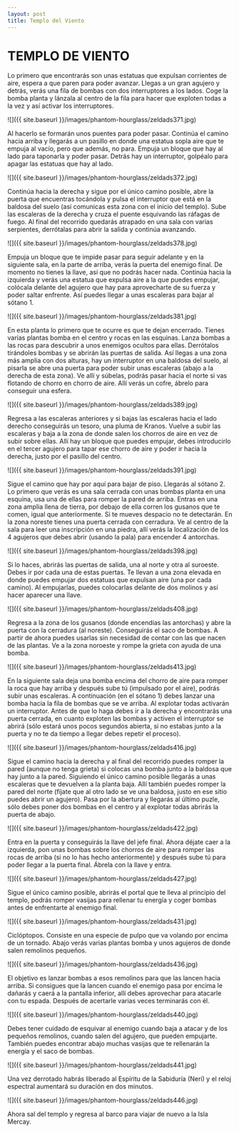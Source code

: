 ```yaml
---
layout: post
title: Templo del Viento
---
```


# TEMPLO DE VIENTO

Lo primero que encontrarás son unas estatuas que expulsan corrientes de aire, espera  a que paren para poder avanzar. Llegas a un gran agujero y detrás, verás una fila de bombas con dos interruptores a los lados. Coge la bomba planta y lánzala al centro de la fila para hacer que exploten todas a la vez y así activar los interruptores.

![]({{ site.baseurl }}/images/phantom-hourglass/zeldads371.jpg)

Al hacerlo se formarán unos puentes para poder pasar. Continúa el camino hacia arriba y llegarás a un pasillo en donde una estatua sopla aire que te empuja al vacío, pero que además, no para. Empuja un bloque que hay al lado para taponarla y poder pasar. Detrás hay un interruptor, golpéalo para apagar las estatuas que hay al lado.

![]({{ site.baseurl }}/images/phantom-hourglass/zeldads372.jpg)

Continúa hacia la derecha y sigue por el único camino posible, abre la puerta que encuentras tocándola y pulsa el interruptor que está en la baldosa del suelo (así comunicas esta zona con el inicio del templo). Sube las escaleras de la derecha y cruza el puente esquivando las ráfagas de fuego. Al final del recorrido quedarás atrapado en una sala con varias serpientes, derrótalas para abrir la salida y continúa avanzando.

![]({{ site.baseurl }}/images/phantom-hourglass/zeldads378.jpg)

Empuja un bloque que te impide pasar para seguir adelante y en la siguiente sala, en la parte de arriba, verás la puerta del enemigo final. De momento no tienes la llave, así que no podrás hacer nada. Continúa hacia la izquierda y verás una estatua que expulsa aire a la que puedes empujar, colócala delante del agujero que hay para aprovecharte de su fuerza y poder saltar enfrente. Así puedes llegar a unas escaleras para bajar al sótano 1.

![]({{ site.baseurl }}/images/phantom-hourglass/zeldads381.jpg)

En esta planta lo primero que te ocurre es que te dejan encerrado. Tienes varias plantas bomba en el centro y rocas en las esquinas. Lanza bombas a las rocas para descubrir a unos enemigos ocultos para ellas. Derrótalos tirándoles bombas y se abrirán las puertas de salida. Así llegas a una zona más amplia con dos alturas, hay un interruptor en una baldosa del suelo, al pisarla se abre una puerta para poder subir unas escaleras (abajo a la derecha de esta zona). Ve allí y súbelas, podrás pasar hacia el norte si vas flotando de chorro en chorro de aire. Allí verás un cofre, ábrelo para conseguir una esfera. 

![]({{ site.baseurl }}/images/phantom-hourglass/zeldads389.jpg)

Regresa a las escaleras anteriores y si bajas las escaleras hacia el lado derecho conseguirás un tesoro, una pluma de Kranos. Vuelve a subir las escaleras y baja a la zona de donde salen los chorros de aire en vez de subir sobre ellas. Allí hay un bloque que puedes empujar, debes introducirlo en el tercer agujero para tapar ese chorro de aire y poder ir hacia la derecha, justo por el pasillo del centro.

![]({{ site.baseurl }}/images/phantom-hourglass/zeldads391.jpg)

Sigue el camino que hay por aquí para bajar de piso. Llegarás al sótano 2. Lo primero que verás es una sala cerrada con unas bombas planta en una esquina, usa una de ellas para romper la pared de arriba. Entras en una zona amplia llena de tierra, por debajo de ella corren los gusanos que te comen, igual que anteriormente. Si te mueves despacio no te detectarán. En la zona noreste tienes una puerta cerrada con cerradura. Ve al centro de la sala para leer una inscripción en una piedra, allí verás la localización de los 4 agujeros que debes abrir (usando la pala) para encender 4 antorchas. 

![]({{ site.baseurl }}/images/phantom-hourglass/zeldads398.jpg)

Si lo haces, abrirás las puertas de salida, una al norte y otra al suroeste. Debes ir por cada una de estas puertas. Te llevan a una zona elevada en donde puedes empujar dos estatuas que expulsan aire (una por cada camino). Al empujarlas, puedes colocarlas delante de dos molinos y así hacer aparecer una llave.

![]({{ site.baseurl }}/images/phantom-hourglass/zeldads408.jpg)

Regresa a la zona de los gusanos (donde encendías las antorchas) y abre la puerta con la cerradura (al noreste). Conseguirás el saco de bombas. A partir de ahora puedes usarlas sin necesidad de contar con las que nacen de las plantas. Ve a la zona noroeste y rompe la grieta con ayuda de una bomba.

![]({{ site.baseurl }}/images/phantom-hourglass/zeldads413.jpg)

En la siguiente sala deja una bomba encima del chorro de aire para romper la roca que hay arriba y después sube tú (impulsado por el aire), podrás subir unas escaleras. A continuación (en el sótano 1) debes lanzar una bomba hacia la fila de bombas que se ve arriba. Al explotar todas activarán un interruptor. Antes de que lo haga debes ir a la derecha y encontrarás una puerta cerrada, en cuanto exploten las bombas y activen el interruptor se abrirá (sólo estará unos pocos segundos abierta, si no estabas junto a la puerta y no te da tiempo a llegar debes repetir el proceso).

![]({{ site.baseurl }}/images/phantom-hourglass/zeldads416.jpg)

Sigue el camino hacia la derecha y al final del recorrido puedes romper la pared (aunque no tenga grieta) si colocas una bomba junto a la baldosa que hay junto a la pared. Siguiendo el único camino posible llegarás a unas escaleras que te devuelven a la planta baja. Allí también puedes romper la pared del norte (fíjate que al otro lado se ve una baldosa, justo en ese sitio puedes abrir un agujero). Pasa por la abertura y llegarás al último puzle, sólo debes poner dos bombas en el centro y al explotar todas abrirás la puerta de abajo.

![]({{ site.baseurl }}/images/phantom-hourglass/zeldads422.jpg)

Entra en la puerta y conseguirás la llave del jefe final. Ahora déjate caer a la izquierda, pon unas bombas sobre los chorros de aire para romper las rocas de arriba (si no lo has hecho anteriormente) y después sube tú para poder llegar a la puerta final. Ábrela con la llave y entra.

![]({{ site.baseurl }}/images/phantom-hourglass/zeldads427.jpg)

Sigue el único camino posible, abrirás el portal que te lleva al principio del templo, podrás romper vasijas para rellenar tu energía y coger bombas antes de enfrentarte al enemigo final.

![]({{ site.baseurl }}/images/phantom-hourglass/zeldads431.jpg)

Ciclóptopos. Consiste en una especie de pulpo que va volando por encima de un tornado. Abajo verás varias plantas bomba y unos agujeros de donde salen remolinos pequeños. 

![]({{ site.baseurl }}/images/phantom-hourglass/zeldads436.jpg)

El objetivo es lanzar bombas a esos remolinos para que las lancen hacia arriba. Si consigues que la lancen cuando el enemigo pasa por encima le dañarás y caerá a la pantalla inferior, allí debes aprovechar para atacarle con tu espada. Después de acertarle varias veces terminarás con él.

![]({{ site.baseurl }}/images/phantom-hourglass/zeldads440.jpg)

Debes tener cuidado de esquivar al enemigo cuando baja a atacar y de los pequeños remolinos, cuando salen del agujero, que pueden empujarte. También puedes encontrar abajo muchas vasijas que te rellenarán la energía y el saco de bombas. 

![]({{ site.baseurl }}/images/phantom-hourglass/zeldads441.jpg)

Una vez derrotado habrás liberado al Espíritu de la Sabiduría (Neri) y el reloj espectral aumentará su duración en dos minutos.

![]({{ site.baseurl }}/images/phantom-hourglass/zeldads446.jpg)

Ahora sal del templo y regresa al barco para viajar de nuevo a la Isla Mercay.